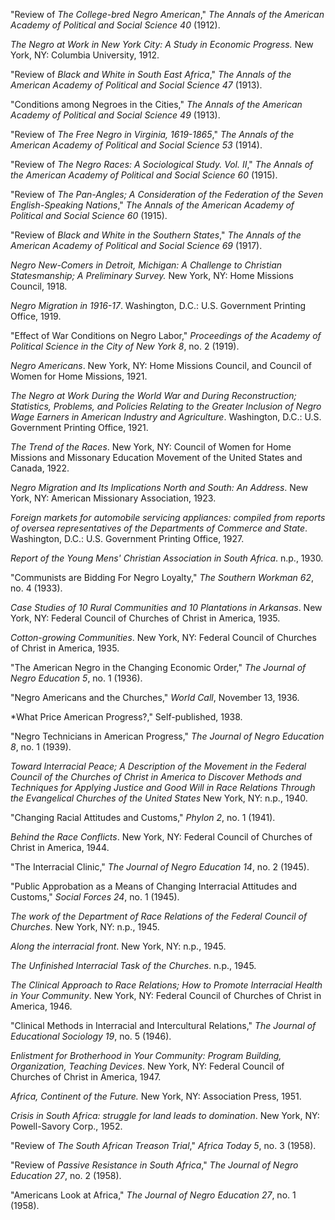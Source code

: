 "Review of *The College-bred Negro American*," *The Annals of the American Academy of Political and Social Science 40* (1912).

*The Negro at Work in New York City: A Study in Economic Progress.* New York, NY: Columbia University, 1912. 

"Review of *Black and White in South East Africa*," *The Annals of the American Academy of Political and Social Science 47* (1913).

"Conditions among Negroes in the Cities," *The Annals of the American Academy of Political and Social Science 49* (1913).

"Review of *The Free Negro in Virginia, 1619-1865*," *The Annals of the American Academy of Political and Social Science 53* (1914).

"Review of *The Negro Races: A Sociological Study. Vol. II*," *The Annals of the American Academy of Political and Social Science 60* (1915).

"Review of *The Pan-Angles; A Consideration of the Federation of the Seven English-Speaking Nations*," *The Annals of the American Academy of Political and Social Science 60* (1915).

"Review of *Black and White in the Southern States*," *The Annals of the American Academy of Political and Social Science 69* (1917).

*Negro New-Comers in Detroit, Michigan: A Challenge to Christian Statesmanship; A Preliminary Survey.* New York, NY: Home Missions Council, 1918.

*Negro Migration in 1916-17*. Washington, D.C.: U.S. Government Printing Office, 1919. 

"Effect of War Conditions on Negro Labor," *Proceedings of the Academy of Political Science in the City of New York 8*, no. 2 (1919).

*Negro Americans*. New York, NY: Home Missions Council, and Council of Women for Home Missions, 1921. 

*The Negro at Work During the World War and During Reconstruction; Statistics, Problems, and Policies Relating to the Greater Inclusion of Negro Wage Earners in American Industry and Agriculture*. Washington, D.C.: U.S. Government Printing Office, 1921. 

*The Trend of the Races*. New York, NY: Council of Women for Home Missions and Missonary Education Movement of the United States and Canada, 1922.

*Negro Migration and Its Implications North and South: An Address*. New York, NY: American Missionary Association, 1923.

*Foreign markets for automobile servicing appliances: compiled from reports of oversea representatives of the Departments of Commerce and State*. Washington, D.C.: U.S. Government Printing Office, 1927. 

*Report of the Young Mens' Christian Association in South Africa*. n.p., 1930.

"Communists are Bidding For Negro Loyalty," *The Southern Workman 62*, no. 4 (1933). 

*Case Studies of 10 Rural Communities and 10 Plantations in Arkansas*. New York, NY: Federal Council of Churches of Christ in America, 1935. 

*Cotton-growing Communities*. New York, NY: Federal Council of Churches of Christ in America, 1935. 

"The American Negro in the Changing Economic Order," *The Journal of Negro Education 5*, no. 1 (1936). 

"Negro Americans and the Churches," *World Call*, November 13, 1936. 

*What Price American Progress?," Self-published, 1938. 

"Negro Technicians in American Progress," *The Journal of Negro Education 8*, no. 1 (1939). 

*Toward Interracial Peace; A Description of the Movement in the Federal Council of the Churches of Christ in America to Discover Methods and Techniques for Applying Justice and Good Will in Race Relations Through the Evangelical Churches of the United States* New York, NY: n.p., 1940.

"Changing Racial Attitudes and Customs," *Phylon 2*, no. 1 (1941).

*Behind the Race Conflicts*. New York, NY: Federal Council of Churches of Christ in America, 1944.

"The Interracial Clinic," *The Journal of Negro Education 14*, no. 2 (1945). 

"Public Approbation as a Means of Changing Interracial Attitudes and Customs," *Social Forces 24*, no. 1 (1945).

*The work of the Department of Race Relations of the Federal Council of Churches*. New York, NY: n.p., 1945. 

*Along the interracial front*. New York, NY: n.p., 1945.

*The Unfinished Interracial Task of the Churches*. n.p., 1945. 

*The Clinical Approach to Race Relations; How to Promote Interracial Health in Your Community*. New York, NY: Federal Council of Churches of Christ in America, 1946.

"Clinical Methods in Interracial and Intercultural Relations," *The Journal of Educational Sociology 19*, no. 5 (1946). 

*Enlistment for Brotherhood in Your Community: Program Building, Organization, Teaching Devices*. New York, NY: Federal Council of Churches of Christ in America, 1947.

*Africa, Continent of the Future.* New York, NY: Association Press, 1951. 

*Crisis in South Africa: struggle for land leads to domination*. New York, NY: Powell-Savory Corp., 1952. 

"Review of *The South African Treason Trial*," *Africa Today 5*, no. 3 (1958). 

"Review of *Passive Resistance in South Africa*," *The Journal of Negro Education 27*, no. 2 (1958).

"Americans Look at Africa," *The Journal of Negro Education 27*, no. 1 (1958). 

